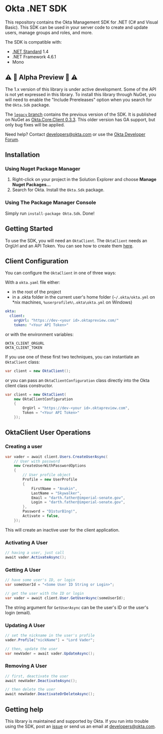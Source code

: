 # Okta .NET SDK

This repository contains the Okta Management SDK for .NET (C# and Visual Basic). This SDK can be used in your server code to create and update users, manage groups and roles, and more.

The SDK is compatible with:
* [.NET Standard](https://docs.microsoft.com/en-us/dotnet/standard/library) 1.4
* .NET Framework 4.6.1
* Mono

## :warning: :construction: Alpha Preview :construction: :warning:

The 1.x version of this library is under active development.  Some of the API is not yet expressed in this library.  To install this library through NuGet, you will need to enable the "Include Prereleases" option when you search for the `Okta.Sdk` package.

The [`legacy` branch](https://github.com/okta/okta-sdk-dotnet/tree/legacy) contains the previous version of the SDK. It is published on NuGet as [Okta.Core.Client 0.3.3](https://www.nuget.org/packages/Okta.Core.Client/0.3.3). This older version has GA support, but only bug fixes will be applied.

Need help? Contact [developers@okta.com](mailto:developers@okta.com) or use the [Okta Developer Forum].

## Installation
### Using Nuget Package Manager
 1. Right-click on your project in the Solution Explorer and choose **Manage Nuget Packages...**
 2. Search for Okta. Install the `Okta.Sdk` package.

### Using The Package Manager Console
Simply run `install-package Okta.Sdk`. Done!

## Getting Started
To use the SDK, you will need an `OktaClient`. The `OktaClient` needs an OrgUrl and an API Token. You can see how to create them [here](https://developer.okta.com/docs/api/getting_started/getting_a_token.html).

## Client Configuration

You can configure the `OktaClient` in one of three ways:

With a `okta.yaml` file either:

* in the root of the project
* in a .okta folder in the current user's home folder (`~/.okta/okta.yml` on \*nix machines, `%userprofile%\.okta\okta.yml` on Windows)

``` yaml
okta:
  client:
    orgUrl: "https://dev-<your id>.oktapreview.com/"
    token: "<Your API Token>"
```

or with the environment variables:

```
OKTA_CLIENT_ORGURL
OKTA_CLIENT_TOKEN
```

If you use one of these first two techniques, you can instantiate an `OktaClient` class:

``` csharp
var client = new OktaClient();
```

or you can pass an `OktaClientConfiguration` class directly into the Okta client class constructor.

``` csharp
var client = new OktaClient(
    new OktaClientConfiguration
    {
        OrgUrl = "https://dev-<your id>.oktapreview.com",
        Token = "<Your API Token>"
    });
```

## OktaClient User Operations

### Creating a user

``` csharp
var vader = await client.Users.CreateUserAsync(
    // User with password
    new CreateUserWithPasswordOptions
    {
        // User profile object
        Profile = new UserProfile
        {
            FirstName = "Anakin",
            LastName = "Skywalker",
            Email = "darth.father@imperial-senate.gov",
            Login = "darth.father@imperial-senate.gov",
        },
        Password = "D1sturB1ng!",
        Activate = false,
    });
```

This will create an inactive user for the client application.

### Activating A User

``` csharp
// having a user, just call
await vader.ActivateAsync();
```

### Getting A User
``` csharp
// have some user's ID, or login
var someUserId = "<Some User ID String or Login>";

// get the user with the ID or login
var vader = await client.User.GetUserAsync(someUserId);
```

The string argument for `GetUserAsync` can be the user's ID or the user's login (email).

### Updating A User
``` csharp
// set the nickname in the user's profile
vader.Profile["nickName"] = "Lord Vader";

// then, update the user
var newVader = await vader.UpdateAsync();
```

### Removing A User
``` csharp
// first, deactivate the user
await newVader.DeactivateAsync();

// then delete the user
await newVader.DeactivateOrDeleteAsync();
```

## Getting help

This library is maintained and supported by Okta. If you run into trouble using the SDK, post an [issue](https://github.com/okta/okta-sdk-dotnet/issues) or send us an email at [developers@okta.com](mailto:developers@okta.com).

[Okta Developer Forum]: https://devforum.okta.com/
